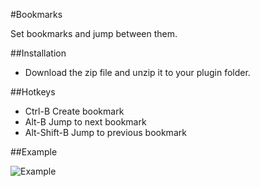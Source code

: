 #Bookmarks

Set bookmarks and jump between them.

##Installation

- Download the zip file and unzip it to your plugin folder.

##Hotkeys

- Ctrl-B Create bookmark
- Alt-B Jump to next bookmark
- Alt-Shift-B Jump to previous bookmark

##Example

![Example](http://andrano.de/Plugins/img/breakpoint.jpg "Example")